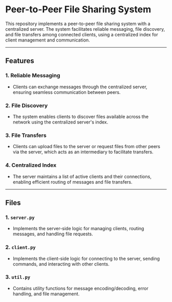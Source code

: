# Peer-to-Peer File Sharing System

This repository implements a peer-to-peer file sharing system with a centralized server. The system facilitates reliable messaging, file discovery, and file transfers among connected clients, using a centralized index for client management and communication.

---

## Features

### 1. Reliable Messaging
- Clients can exchange messages through the centralized server, ensuring seamless communication between peers.

### 2. File Discovery
- The system enables clients to discover files available across the network using the centralized server's index.

### 3. File Transfers
- Clients can upload files to the server or request files from other peers via the server, which acts as an intermediary to facilitate transfers.

### 4. Centralized Index
- The server maintains a list of active clients and their connections, enabling efficient routing of messages and file transfers.

---

## Files

### 1. `server.py`
- Implements the server-side logic for managing clients, routing messages, and handling file requests.

### 2. `client.py`
- Implements the client-side logic for connecting to the server, sending commands, and interacting with other clients.

### 3. `util.py`
- Contains utility functions for message encoding/decoding, error handling, and file management.



